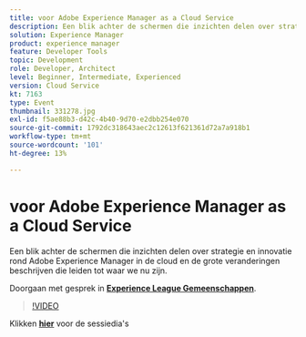```yaml
---
title: voor Adobe Experience Manager as a Cloud Service
description: Een blik achter de schermen die inzichten delen over strategie en innovatie rond Adobe Experience Manager in de cloud en de grote veranderingen beschrijven die leiden tot waar we nu zijn. Deze sessie is afgeleverd als onderdeel van de Adobe Developers Live Content-gebeurtenis.
solution: Experience Manager
product: experience manager
feature: Developer Tools
topic: Development
role: Developer, Architect
level: Beginner, Intermediate, Experienced
version: Cloud Service
kt: 7163
type: Event
thumbnail: 331278.jpg
exl-id: f5ae88b3-d42c-4b40-9d70-e2dbb254e070
source-git-commit: 1792dc318643aec2c12613f621361d72a7a918b1
workflow-type: tm+mt
source-wordcount: '101'
ht-degree: 13%

---
```


#  voor Adobe Experience Manager as a Cloud Service

Een blik achter de schermen die inzichten delen over strategie en innovatie rond Adobe Experience Manager in de cloud en de grote veranderingen beschrijven die leiden tot waar we nu zijn.

Doorgaan met gesprek in **[Experience League Gemeenschappen](https://adobe.ly/36Yd3v6)**.

>[!VIDEO](https://video.tv.adobe.com/v/331278/?quality=12&learn=on&hidetitle=true)

Klikken **[hier](/help/adobe-developers-live/assets/experience-manager-as-cloud-service.pdf)** voor de sessiedia&#39;s
